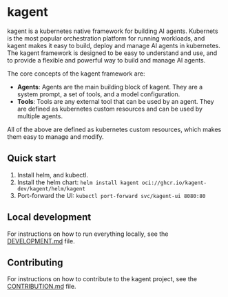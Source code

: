# kagent

kagent is a kubernetes native framework for building AI agents. Kubernets is the most popular orchestration platform for running workloads, and kagent makes it easy to build, deploy and manage AI agents in kubernetes. The kagent framework is designed to be easy to understand and use, and to provide a flexible and powerful way to build and manage AI agents.

The core concepts of the kagent framework are:

- **Agents**: Agents are the main building block of kagent. They are a system prompt, a set of tools, and a model configuration.
- **Tools**: Tools are any external tool that can be used by an agent. They are defined as kubernetes custom resources and can be used by multiple agents.

All of the above are defined as kubernetes custom resources, which makes them easy to manage and modify.



## Quick start

1. Install helm, and kubectl.
2. Install the helm chart: `helm install kagent oci://ghcr.io/kagent-dev/kagent/helm/kagent`
3. Port-forward the UI: `kubectl port-forward svc/kagent-ui 8080:80`


## Local development

For instructions on how to run everything locally, see the [DEVELOPMENT.md](DEVELOPMENT.md) file.

## Contributing

For instructions on how to contribute to the kagent project, see the [CONTRIBUTION.md](CONTRIBUTION.md) file.
